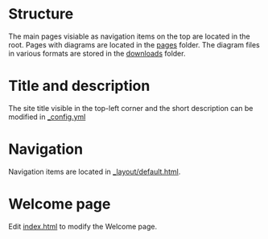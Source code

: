 # Structure

The main pages visiable as navigation items on the top are located in the root.
Pages with diagrams are located in the [pages](/pages) folder.
The diagram files in various formats are stored in the [downloads](/downloads) folder.

# Title and description

The site title visible in the top-left corner and the short description can be modified in [_config.yml](_config.yml)

# Navigation

Navigation items are located in [_layout/default.html](_layouts/default.html).

# Welcome page

Edit [index.html](index.html) to modify the Welcome page.





